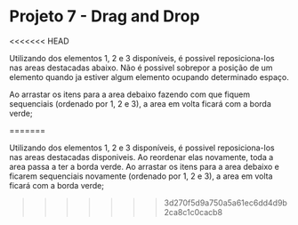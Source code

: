 # Projeto 7 - Drag and Drop
<<<<<<< HEAD
<p> Utilizando dos elementos 1, 2 e 3 disponíveis, é possivel reposiciona-los nas areas destacadas abaixo. Não é possivel sobrepor a posição de um elemento quando ja estiver algum elemento ocupando determinado espaço. </p>
<p> Ao arrastar os itens para a area debaixo fazendo com que fiquem sequenciais (ordenado por 1, 2 e 3), a area em volta ficará com a borda verde; </p>
=======

Utilizando dos elementos 1, 2 e 3 disponíveis, é possivel reposiciona-los nas areas destacadas disponiveis. Ao reordenar elas novamente, toda a area passa a ter a borda verde.
Ao arrastar os itens para a area debaixo e ficarem sequenciais novamente (ordenado por 1, 2 e 3), a area em volta ficará com a borda verde;
>>>>>>> 3d270f5d9a750a5a61ec6dd4d9b2ca8c1c0cacb8

